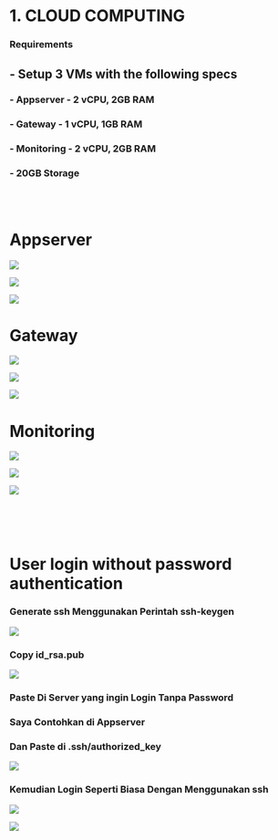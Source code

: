 # 1. CLOUD COMPUTING



### Requirements<br>
## - Setup 3 VMs with the following specs<br>
   ### - Appserver - 2 vCPU, 2GB RAM<br>
   ### - Gateway - 1 vCPU, 1GB RAM<br>
   ### - Monitoring - 2 vCPU, 2GB RAM<br>
### - 20GB Storage<br>

<br>
<br>

# Appserver

![](https://github.com/Angga6699/Devops/blob/master/Final%20Task/Poto%20Final%20Task/81.jpg)

![](https://github.com/Angga6699/Devops/blob/master/Final%20Task/Poto%20Final%20Task/82.jpg)

![](https://github.com/Angga6699/Devops/blob/master/Final%20Task/Poto%20Final%20Task/89.jpg)

# Gateway

![](https://github.com/Angga6699/Devops/blob/master/Final%20Task/Poto%20Final%20Task/83.jpg)

![](https://github.com/Angga6699/Devops/blob/master/Final%20Task/Poto%20Final%20Task/84.jpg)

![](https://github.com/Angga6699/Devops/blob/master/Final%20Task/Poto%20Final%20Task/88.jpg)

# Monitoring

![](https://github.com/Angga6699/Devops/blob/master/Final%20Task/Poto%20Final%20Task/85.jpg)

![](https://github.com/Angga6699/Devops/blob/master/Final%20Task/Poto%20Final%20Task/86.jpg)

![](https://github.com/Angga6699/Devops/blob/master/Final%20Task/Poto%20Final%20Task/87.jpg)

<br>
<br>
<br>

# User login without password authentication

### Generate ssh Menggunakan Perintah ssh-keygen

![](https://github.com/Angga6699/Devops/blob/master/Final%20Task/Poto%20Final%20Task/5.jpg)

### Copy id_rsa.pub

![](https://github.com/Angga6699/Devops/blob/master/Final%20Task/Poto%20Final%20Task/1.jpg)

### Paste Di Server yang ingin Login Tanpa Password<br>

### Saya Contohkan di Appserver<br>

### Dan Paste di .ssh/authorized_key

![](https://github.com/Angga6699/Devops/blob/master/Final%20Task/Poto%20Final%20Task/2.jpg)

### Kemudian Login Seperti Biasa Dengan Menggunakan ssh

![](https://github.com/Angga6699/Devops/blob/master/Final%20Task/Poto%20Final%20Task/3.jpg)

![](https://github.com/Angga6699/Devops/blob/master/Final%20Task/Poto%20Final%20Task/4.jpg)
